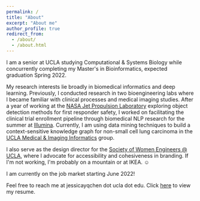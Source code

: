 ```yaml
---
permalink: /
title: "About" 
excerpt: "About me"
author_profile: true
redirect_from: 
  - /about/
  - /about.html
---
```


I am a senior at UCLA studying Computational & Systems Biology while concurrently completing my Master's in Bioinformatics, expected graduation Spring 2022.

My research interests lie broadly in biomedical informatics and deep learning. Previously, I conducted research in two bioengineering labs where I became familiar with clinical processes and medical imaging studies. After a year of working at the [NASA Jet Propulsion Laboratory](https://www.jpl.nasa.gov) exploring object detection methods for first responder safety, I worked on facilitating the clinical trial enrollment pipeline through biomedical NLP research for the summer at [Illumina](https://www.illumina.com). Currently, I am using data mining techniques to build a context-sensitive knowledge graph for non-small cell lung carcinoma in the [UCLA Medical & Imaging Informatics](https://mii.ucla.edu) group.

I also serve as the design director for the [Society of Women Engineers @ UCLA](https://www.swe.ucla.edu), where I advocate for accessibility and cohesiveness in branding. If I'm not working, I'm probably on a mountain or at IKEA. :relaxed:

I am currently on the job market starting June 2022! 

Feel free to reach me at jessicayqchen dot ucla dot edu. Click [here](/files/resume.pdf) to view my resume.
